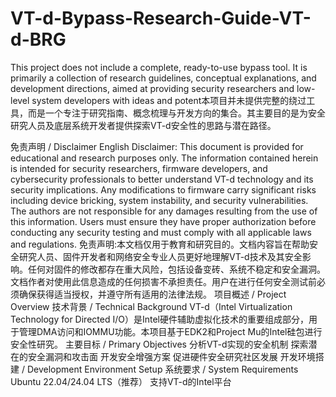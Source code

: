 # VT-d-Bypass-Research-Guide-VT-d-BRG
This project ​does not include a complete, ready-to-use bypass tool. It is primarily a ​collection of research guidelines, conceptual explanations, and development directions, aimed at providing security researchers and low-level system developers with ideas and potent本项目并未提供完整的绕过工具，而是一个专注于研究指南、概念梳理与开发方向的集合。其主要目的是为安全研究人员及底层系统开发者提供探索VT-d安全性的思路与潜在路径。

免责声明 / Disclaimer
​English Disclaimer:​​
This document is provided for educational and research purposes only. The information contained herein is intended for security researchers, firmware developers, and cybersecurity professionals to better understand VT-d technology and its security implications. Any modifications to firmware carry significant risks including device bricking, system instability, and security vulnerabilities. The authors are not responsible for any damages resulting from the use of this information. Users must ensure they have proper authorization before conducting any security testing and must comply with all applicable laws and regulations.
​免责声明:​​
本文档仅用于教育和研究目的。文档内容旨在帮助安全研究人员、固件开发者和网络安全专业人员更好地理解VT-d技术及其安全影响。任何对固件的修改都存在重大风险，包括设备变砖、系统不稳定和安全漏洞。文档作者对使用此信息造成的任何损害不承担责任。用户在进行任何安全测试前必须确保获得适当授权，并遵守所有适用的法律法规。
项目概述 / Project Overview
技术背景 / Technical Background
VT-d（Intel Virtualization Technology for Directed I/O）是Intel硬件辅助虚拟化技术的重要组成部分，用于管理DMA访问和IOMMU功能。本项目基于EDK2和Project Mu的Intel硅包进行安全性研究。
主要目标 / Primary Objectives
分析VT-d实现的安全机制
探索潜在的安全漏洞和攻击面
开发安全增强方案
促进硬件安全研究社区发展
开发环境搭建 / Development Environment Setup
系统要求 / System Requirements
Ubuntu 22.04/24.04 LTS（推荐）
支持VT-d的Intel平台
